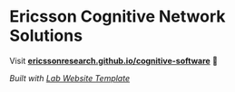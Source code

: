 
# Ericsson Cognitive Network Solutions

Visit **[ericssonresearch.github.io/cognitive-software](https://ericssonresearch.github.io/cognitive-software)** 🚀

_Built with [Lab Website Template](https://greene-lab.gitbook.io/lab-website-template-docs)_


